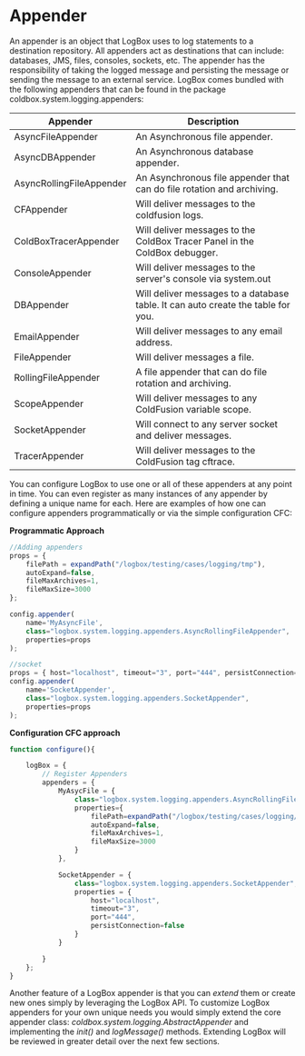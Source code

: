 # Appender

An appender is an object that LogBox uses to log statements to a destination repository. All appenders act as destinations that can include: databases, JMS, files, consoles, sockets, etc. The appender has the responsibility of taking the logged message and persisting the message or sending the message to an external service. LogBox comes bundled with the following appenders that can be found in the package coldbox.system.logging.appenders:

|Appender|Description|
|--|--|
|AsyncFileAppender |An Asynchronous file appender.|
|AsyncDBAppender |An Asynchronous database appender.|
|AsyncRollingFileAppender |An Asynchronous file appender that can do file rotation and archiving.|
|CFAppender |Will deliver messages to the coldfusion logs.|
|ColdBoxTracerAppender |Will deliver messages to the ColdBox Tracer Panel in the ColdBox debugger.|
|ConsoleAppender |Will deliver messages to the server's console via system.out |
|DBAppender|Will deliver messages to a database table. It can auto create the table for you. |
|EmailAppender |Will deliver messages to any email address.|
|FileAppender |Will deliver messages a file. |
|RollingFileAppender |A file appender that can do file rotation and archiving.|
|ScopeAppender |Will deliver messages to any ColdFusion variable scope.|
|SocketAppender|Will connect to any server socket and deliver messages. |
|TracerAppender |Will deliver messages to the ColdFusion tag cftrace. |

You can configure LogBox to use one or all of these appenders at any point in time. You can even register as many instances of any appender by defining a unique name for each. Here are examples of how one can configure appenders programmatically or via the simple configuration CFC:


**Programmatic Approach**

```javascript
//Adding appenders
props = {
	filePath = expandPath("/logbox/testing/cases/logging/tmp"),
	autoExpand=false,
	fileMaxArchives=1,
	fileMaxSize=3000
};

config.appender(
	name='MyAsyncFile',
	class="logbox.system.logging.appenders.AsyncRollingFileAppender",
	properties=props
);

//socket
props = { host="localhost", timeout="3", port="444", persistConnection=false };
config.appender(
	name='SocketAppender',
	class="logbox.system.logging.appenders.SocketAppender",
	properties=props
);
```

**Configuration CFC approach**

```javascript
function configure(){

	logBox = {
		// Register Appenders
		appenders = {
			MyAsycFile = {
				class="logbox.system.logging.appenders.AsyncRollingFileAppender",
				properties={
					filePath=expandPath("/logbox/testing/cases/logging/tmp"),
					autoExpand=false,
					fileMaxArchives=1,
					fileMaxSize=3000
				}
			},

			SocketAppender = {
				class="logbox.system.logging.appenders.SocketAppender",
				properties = {
					host="localhost",
					timeout="3",
					port="444",
					persistConnection=false
				}
			}

		}
	};
}
```

Another feature of a LogBox appender is that you can <i>extend</i> them or create new ones simply by leveraging the LogBox API. To customize LogBox appenders for your own unique needs you would simply extend the core appender class: <i>coldbox.system.logging.AbstractAppender</i> and implementing the <i>init()</i> and <i>logMessage()</i> methods. Extending LogBox will be reviewed in greater detail over the next few sections.
